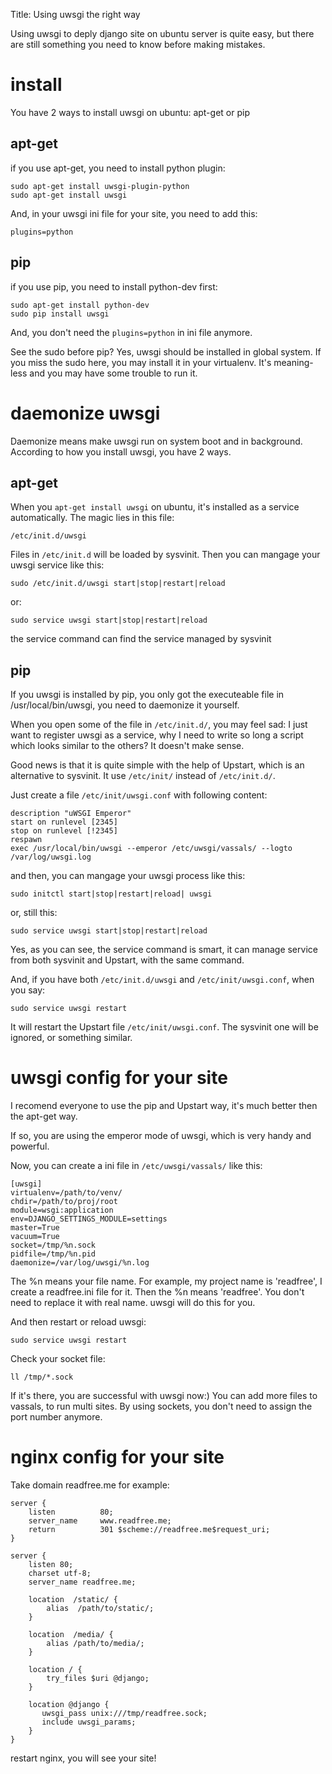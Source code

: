 Title: Using uwsgi the right way

Using uwsgi to deply django site on ubuntu server is quite easy, but there are still something you need to know before making mistakes.

# install

You have 2 ways to install uwsgi on ubuntu: apt-get or pip

## apt-get

if you use apt-get, you need to install python plugin:

    sudo apt-get install uwsgi-plugin-python
    sudo apt-get install uwsgi

And, in your uwsgi ini file for your site, you need to add this:

    plugins=python


## pip

if you use pip, you need to install python-dev first:

    sudo apt-get install python-dev
    sudo pip install uwsgi

And, you don't need the `plugins=python` in ini file anymore.

See the sudo before pip? Yes, uwsgi should be installed in global system.
If you miss the sudo here, you may install it in your virtualenv.
It's meaning-less and you may have some trouble to run it.

# daemonize uwsgi
Daemonize means make uwsgi run on system boot and in background.
According to how you install uwsgi, you have 2 ways.

## apt-get

When you `apt-get install uwsgi` on ubuntu, it's installed as a service automatically. The magic lies in this file:

    /etc/init.d/uwsgi

Files in `/etc/init.d` will be loaded by sysvinit. Then you can mangage your uwsgi service like this:

    sudo /etc/init.d/uwsgi start|stop|restart|reload

or:

    sudo service uwsgi start|stop|restart|reload

the service command can find the service managed by sysvinit

## pip
If you uwsgi is installed by pip, you only got the executeable file in /usr/local/bin/uwsgi, you need to daemonize it yourself.

When you open some of the file in `/etc/init.d/`, you may feel sad:
I just want to register uwsgi as a service, why I need to write so long a script which looks similar to the others? It doesn't make sense.

Good news is that it is quite simple with the help of Upstart, which is an alternative to sysvinit. It use `/etc/init/` instead of `/etc/init.d/`.

Just create a file `/etc/init/uwsgi.conf` with following content:

    description "uWSGI Emperor"
    start on runlevel [2345]
    stop on runlevel [!2345]
    respawn
    exec /usr/local/bin/uwsgi --emperor /etc/uwsgi/vassals/ --logto /var/log/uwsgi.log

and then, you can mangage your uwsgi process like this:

    sudo initctl start|stop|restart|reload| uwsgi

or, still this:

    sudo service uwsgi start|stop|restart|reload

Yes, as you can see, the service command is smart, it can manage service from both sysvinit and Upstart, with the same command.

And, if you have both `/etc/init.d/uwsgi` and `/etc/init/uwsgi.conf`, when you say:

    sudo service uwsgi restart

It will restart the Upstart file `/etc/init/uwsgi.conf`. 
The sysvinit one will be ignored, or something similar.

# uwsgi config for your site
I recomend everyone to use the pip and Upstart way, it's much better then the apt-get way.

If so, you are using the emperor mode of uwsgi, which is very handy and powerful.

Now, you can create a ini file in `/etc/uwsgi/vassals/` like this:

    [uwsgi]
    virtualenv=/path/to/venv/
    chdir=/path/to/proj/root
    module=wsgi:application
    env=DJANGO_SETTINGS_MODULE=settings
    master=True
    vacuum=True
    socket=/tmp/%n.sock
    pidfile=/tmp/%n.pid
    daemonize=/var/log/uwsgi/%n.log

The %n means your file name. For example, my project name is 'readfree', I create a readfree.ini file for it. Then the %n means 'readfree'. You don't need to replace it with real name. uwsgi will do this for you.

And then restart or reload uwsgi:

    sudo service uwsgi restart

Check your socket file:
    
    ll /tmp/*.sock

If it's there, you are successful with uwsgi now:)
You can add more files to vassals, to run multi sites. 
By using sockets, you don't need to assign the port number anymore.

# nginx config for your site
Take domain readfree.me for example:


    server {
        listen          80;
        server_name     www.readfree.me;
        return          301 $scheme://readfree.me$request_uri;
    }

    server {
        listen 80;
        charset utf-8;
        server_name readfree.me;

        location  /static/ {
            alias  /path/to/static/;
        }

        location  /media/ {
            alias /path/to/media/;
        }

        location / {
            try_files $uri @django;
        }

        location @django {
           uwsgi_pass unix:///tmp/readfree.sock;
           include uwsgi_params;
        }
    }

restart nginx, you will see your site!
